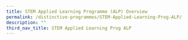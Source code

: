 ```yaml
---
title: STEM Applied Learning Programme (ALP) Overview
permalink: /distinctive-programmes/STEM-Applied-Learning-Prog-ALP/
description: ""
third_nav_title: STEM Applied Learning Prog ALP
---
```



